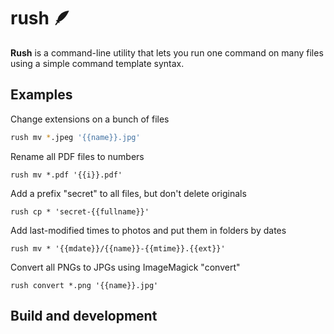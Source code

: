 # rush 🪶

**Rush** is a command-line utility that lets you run one command on many files using a simple command template syntax.

## Examples

Change extensions on a bunch of files

```sh
rush mv *.jpeg '{{name}}.jpg'
```

Rename all PDF files to numbers

```
rush mv *.pdf '{{i}}.pdf'
```

Add a prefix "secret" to all files, but don't delete originals

```
rush cp * 'secret-{{fullname}}'
```

Add last-modified times to photos and put them in folders by dates

```
rush mv * '{{mdate}}/{{name}}-{{mtime}}.{{ext}}'
```

Convert all PNGs to JPGs using ImageMagick "convert"

```
rush convert *.png '{{name}}.jpg'
```

## Build and development


